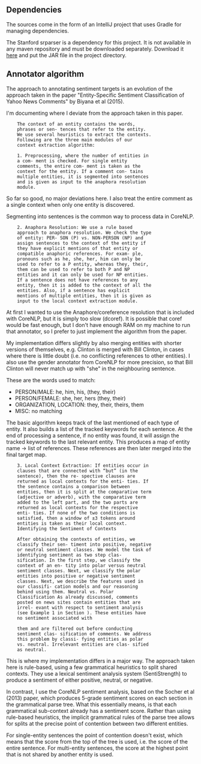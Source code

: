 Dependencies
------------
The sources come in the form of an IntelliJ project
that uses Gradle for managing dependencies.

The Stanford srparser is a dependency for this project.
It is not available in any maven repository
and must be downloaded separately.
Download it [here](http://nlp.stanford.edu/software/stanford-srparser-2014-10-23-models.jar)
and put the JAR file in the project directory.


Annotator algorithm
-------------------

The approach to annotating sentiment targets is an evolution
of the approach taken in the paper
"Entity-Specific Sentiment Classification of Yahoo News Comments"
by Biyana et al (2015).

I'm documenting where I deviate from the approach taken in this
paper.

```
    The context of an entity contains the words,
    phrases or sen- tences that refer to the entity.
    We use several heuristics to extract the contexts.
    Following are the three main modules of our
    context extraction algorithm:

    1. Preprocessing, where the number of entities in
    a com- ment is checked. For single entity
    comments, the entire com- ment is taken as the
    context for the entity. If a comment con- tains
    multiple entities, it is segmented into sentences
    and is given as input to the anaphora resolution
    module.
```

So far so good, no major deviations here.
I also treat the entire comment as a single context when only
one entity is discovered.

Segmenting into sentences is the common way to process
data in CoreNLP.

```
    2. Anaphora Resolution: We use a rule based
    approach to anaphora resolution. We check the type
    of entity: PER- SON (P) vs. NON-PERSON (NP) and
    assign sentences to the context of the entity if
    they have explicit mentions of that entity or
    compatible anaphoric references. For exam- ple,
    pronouns such as he, she, her, him can only be
    used to refer to a P entity, whereas they, their,
    them can be used to refer to both P and NP
    entities and it can only be used for NP entities.
    If a sentence does not have references to any
    entity, then it is added to the context of all the
    entities. Also, if a sentence has explicit
    mentions of multiple entities, then it is given as
    input to the local context extraction module.
```

At first I wanted to use the Anaphore/coreference resolution
that is included with CoreNLP, but it is simply too slow (dcoref).
It is possible that coref would be fast enough,
but I don't have enough RAM on my machine to run that annotator,
so I prefer to just implement the algorithm from the paper.

My implementation differs  slightly by also merging entities
with shorter versions of themselves,
e.g. Clinton is merged with Bill Clinton,
in cases where there is little doubt
(i.e. no conflicting references to other entities).
I also use the gender annotator from CoreNLP for more precision,
so that Bill Clinton will never match up with "she" in the
neighbouring sentence.

These are the words used to match:

* PERSON/MALE: he, him, his, (they, their)
* PERSON/FEMALE: she, her, hers (they, their)
* ORGANIZATION, LOCATION: they, their, theirs, them
* MISC: no matching

The basic algorithm keeps track of the last mentioned of each type
of entity.
It also builds a list of the tracked keywords for each sentence.
At the end of processing a sentence, if no entity was found,
it will assign the tracked keywords to the last relevant entity.
This produces a map of entity name -> list of references.
These references are then later merged into the final target map.

```
    3. Local Context Extraction: If entities occur in
    clauses that are connected with “but” (in the
    sentence), then the re- spective clauses are
    returned as local contexts for the enti- ties. If
    the sentence contains a comparison between
    entities, then it is split at the comparative term
    (adjective or adverb), with the comparative term
    added to the left part, and the two parts are
    returned as local contexts for the respective
    enti- ties. If none of the two conditions is
    satisfied, then a window of ±3 tokens around
    entities is taken as their local context.
    Identifying the Sentiment of Contexts

    After obtaining the contexts of entities, we
    classify their sen- timent into positive, negative
    or neutral sentiment classes. We model the task of
    identifying sentiment as two step clas-
    sification. In the first step, we classify the
    context of an en- tity into polar versus neutral
    sentiment classes. Next, we classify the polar
    entities into positive or negative sentiment
    classes. Next, we describe the features used in
    our classifi- cation models and our reasoning
    behind using them. Neutral vs. Polar
    Classification As already discussed, comments
    posted on news sites contain entities that are
    irrel- evant with respect to sentiment analysis
    (see Example 1 in Section ). These entities have
    no sentiment associated with

    them and are filtered out before conducting
    sentiment clas- sification of comments. We address
    this problem by classi- fying entities as polar
    vs. neutral. Irrelevant entities are clas- sified
    as neutral.
```

This is where my implementation differs in a major way.
The approach taken here is rule-based, using a few grammatical
heuristics to split shared contexts.
They use a lexical sentiment analysis system (SentiStrength)
to produce a sentiment of either positive, neutral, or negative.

In contrast, I use the CoreNLP sentiment analysis,
based on the Socher et al (2013) paper,
which produces 5-grade sentiment scores on each section
in the grammatical parse tree.
What this essentially means, is that each grammatical sub-context
already has a sentiment score.
Rather than using rule-based heuristics,
the implicit grammatical rules of the parse tree
allows for splits at the precise point of contention
between two different entities.

For single-entity sentences the point of contention doesn't exist,
which means that the score from the top of the tree is used,
i.e. the score of the entire sentence.
For multi-entity sentences, the score at the highest point
that is not shared by another entity is used.
